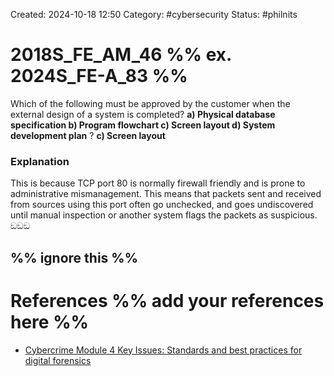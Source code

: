 Created: 2024-10-18 12:50
Category: #cybersecurity 
Status: #philnits



# 2018S_FE_AM_46 %% ex. 2024S_FE-A_83 %%

Which of the following must be approved by the customer when the external design of a system is completed?
**a) Physical database specification
b) Program flowchart
c) Screen layout 
d) System development plan**
?
**c) Screen layout** 
### Explanation
This is because TCP port 80 is normally firewall friendly and is prone to administrative mismanagement. This means that packets sent and received from sources using this port often go unchecked, and goes undiscovered until manual inspection or another system flags the packets as suspicious. ඞඞඞ




%% ignore this %%
---









# References %% add your references here %%
- [Cybercrime Module 4 Key Issues: Standards and best practices for digital forensics](https://www.unodc.org/e4j/en/cybercrime/module-4/key-issues/standards-and-best-practices-for-digital-forensics.html)